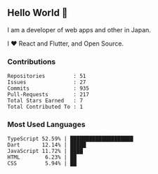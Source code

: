 ## Hello World 👋

I am a developer of web apps and other in Japan.

I ❤️ React and Flutter, and Open Source.

### Contributions

<!-- contributions start -->

    Repositories         : 51
    Issues               : 27
    Commits              : 935
    Pull-Requests        : 217
    Total Stars Earned   : 7
    Total Contributed To : 1

<!-- contributions end -->

### Most Used Languages

<!-- most-used-languages start -->

    TypeScript 52.59% | ████████████████████
    Dart       12.14% | █████
    JavaScript 11.72% | ████
    HTML        6.23% | ██
    CSS         5.94% | ██

<!-- most-used-languages end -->
